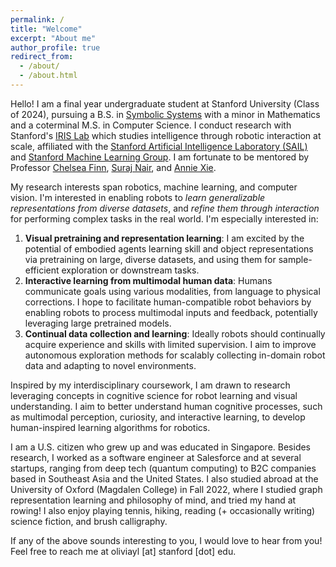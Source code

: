 ```yaml
---
permalink: /
title: "Welcome"
excerpt: "About me"
author_profile: true
redirect_from: 
  - /about/
  - /about.html
---
```


Hello! I am a final year undergraduate student at Stanford University (Class of 2024), pursuing a B.S. in [Symbolic Systems](https://symsys.stanford.edu/) with a minor in Mathematics and a coterminal M.S. in Computer Science. I conduct research with Stanford's [IRIS Lab](https://irislab.stanford.edu/) which studies intelligence through robotic interaction at scale, affiliated with the [Stanford Artificial Intelligence Laboratory (SAIL)](https://ai.stanford.edu/) and [Stanford Machine Learning Group](http://ml.stanford.edu/index.html). I am fortunate to be mentored by Professor [Chelsea Finn](https://ai.stanford.edu/~cbfinn/), [Suraj Nair](https://cs.stanford.edu/~surajn/), and [Annie Xie](https://anxie.github.io/).

My research interests span robotics, machine learning, and computer vision. I'm interested in enabling robots to *learn generalizable representations from diverse datasets*, and *refine them through interaction* for performing complex tasks in the real world. I'm especially interested in:
1. **Visual pretraining and representation learning**: I am excited by the potential of embodied agents learning skill and object representations via pretraining on large, diverse datasets, and using them for sample-efficient exploration or downstream tasks. 
2. **Interactive learning from multimodal human data**: Humans communicate goals using various modalities, from language to physical corrections. I hope to facilitate human-compatible robot behaviors by enabling robots to process multimodal inputs and feedback, potentially leveraging large pretrained models.
3. **Continual data collection and learning**: Ideally robots should continually acquire experience and skills with limited supervision. I aim to improve autonomous exploration methods for scalably collecting in-domain robot data and adapting to novel environments. 

Inspired by my interdisciplinary coursework, I am drawn to research leveraging concepts in cognitive science for robot learning and visual understanding. I aim to better understand human cognitive processes, such as multimodal perception, curiosity, and interactive learning, to develop human-inspired learning algorithms for robotics. 

I am a U.S. citizen who grew up and was educated in Singapore. Besides research, I worked as a software engineer at Salesforce and at several startups, ranging from deep tech (quantum computing) to B2C companies based in Southeast Asia and the United States. I also studied abroad at the University of Oxford (Magdalen College) in Fall 2022, where I studied graph representation learning and philosophy of mind, and tried my hand at rowing! I also enjoy playing tennis, hiking, reading (+ occasionally writing) science fiction, and brush calligraphy.

If any of the above sounds interesting to you, I would love to hear from you! Feel free to reach me at oliviayl [at] stanford [dot] edu.


<!-- 12/6/2023(2): 1. **Visual pretraining and representation learning**: In novel situations, humans don't re-learn skills and object representations from scratch. I am excited by the potential of robotic agents similarly learning environmental representations via pretraining on large, diverse datasets, and using these representations for exploration or downstream tasks. 
2. **Interactive learning from multimodal human data**: Humans communicate goals and provide feedback using various modalities, from language to physical corrections. I hope to develop methods capable of understanding multimodal task specifications to generate more expressive, human-compatible behaviors in robots, potentially leveraging Internet-scale multimodal pretrained models.
3. **Continual data collection and learning**: Supervision is costly, and I am excited by the prospect of robots continually acquiring knowledge and skills with limited supervision, as humans often do. Autonomous exploration also facilitates scalable, in-domain robot data collection, and I aim to improve learning from exploration for adaptively performing downstream tasks in novel environments. -->

<!-- 12/6/2023: More broadly, I'm interested in *embodied systems capable of intelligently exploring their environments, and harnessing learned knowledge for downstream tasks*. When faced with novel situations, humans don't re-learn skills and object representations from scratch. I am excited by the potential of robotic agents similarly learning representations of the environment, for instance via pretraining on (potentially multimodal) information, and using these representations to explore novel environments intelligently through interaction. After familiarizing itself with the specific objects and dynamics the new environment, the robot can then proceed with its assigned tasks. ... Through my current coursework and research, ... Some areas of human cognition that I hope to explore through a computational lens are multimodal perception, interactive learning, and curiosity.... engineer computational analogs of these processes in AI systems.-->


<!-- OLD: More broadly, I'm interested in embodied intelligent systems capable of learning quickly and flexibly by cooperating with humans. I am excited by the interplay between autonomous and interactive reinforcement learning: a robot should ideally operate and learn autonomously, but query a human operator upon recognizing it has reached an irreversible or unsafe state. By processing human information and feedback, potentially from multiple modalities (language, images, physical repositioning etc.), the robot can then proceed with its assigned tasks. -->